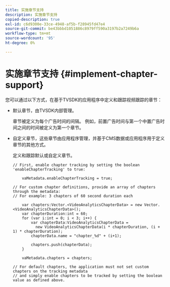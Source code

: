```yaml
---
title: 实施章节支持
description: 实施章节支持
copied-description: true
exl-id: c6d9300e-33ce-4948-af5b-f28945fd47e4
source-git-commit: be43bbbd1051886c8979ff590a3197b2a7249b6a
workflow-type: tm+mt
source-wordcount: '95'
ht-degree: 0%

---
```


# 实施章节支持 {#implement-chapter-support}

您可以通过以下方式，在基于TVSDK的应用程序中定义和跟踪视频跟踪的章节：

* 默认章节，由TVSDK内部管理。

   章节被定义为每个广告时间的间隔。 例如，前置广告时间与第一个中置广告时间之间的时间被定义为第一个章节。
* 自定义章节，这些章节由应用程序管理，并基于CMS数据或应用程序用于定义章节的其他方式。

   定义和跟踪默认或自定义章节。

   ```
   // First, enable chapter tracking by setting the boolean 'enableChapterTracking' to true: 
   
       vaMetadata.enableChapterTracking = true; 
   
   // For custom chapter definitions, provide an array of chapters through the metadata:  
   // For example: 3 chapters of 60 second duration each 
   
       var chapters:Vector.<VideoAnalyticsChapterData> = new Vector.<VideoAnalyticsChapterData>(); 
       var chapterDuration:int = 60; 
       for (var i:int = 0; i < 3; i++) { 
           var chapterData:VideoAnalyticsChapterData =  
             new VideoAnalyticsChapterData(i * chapterDuration, (i + 1) * chapterDuration); 
           chapterData.name = "chapter_%d" + (i+1); 
   
           chapters.push(chapterData); 
       } 
   
       vaMetadata.chapters = chapters; 
   
   // For default chapters, the application must not set custom chapters on the tracking metadata  
   // and simply enable chapters to be tracked by setting the boolean value as defined above. 
   ```
